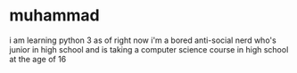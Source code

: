 # muhammad
i am learning python 3 as of right now i'm a bored anti-social nerd who's junior in high school and is taking a computer science course in high school at the age of 16
